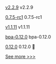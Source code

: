 
[v2.2.9](https://github.com/hyperledger/fabric/releases/tag/v2.2.9) v2.2.9

[0.7.5-rc1](https://github.com/hyperledger/aries-cloudagent-python/releases/tag/0.7.5-rc1) 0.7.5-rc1

[v1.1.11](https://github.com/hyperledger/firefly-sdk-nodejs/releases/tag/v1.1.11) v1.1.11

[bpa-0.12.0](https://github.com/hyperledger-labs/business-partner-agent-chart/releases/tag/bpa-0.12.0) bpa-0.12.0

[0.12.0](https://github.com/hyperledger-labs/business-partner-agent/releases/tag/0.12.0) 0.12.0 🌈


[See more >>>](https://start-here.hyperledger.org/releases)

